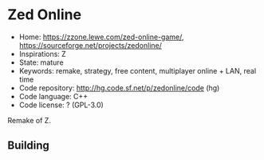 # Zed Online

- Home: https://zzone.lewe.com/zed-online-game/, https://sourceforge.net/projects/zedonline/
- Inspirations: Z
- State: mature
- Keywords: remake, strategy, free content, multiplayer online + LAN, real time
- Code repository: http://hg.code.sf.net/p/zedonline/code (hg)
- Code language: C++
- Code license: ? (GPL-3.0)

Remake of Z.

## Building
